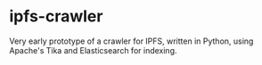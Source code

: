 # ipfs-crawler
Very early prototype of a crawler for IPFS, written in Python, using Apache's Tika and Elasticsearch for indexing.
